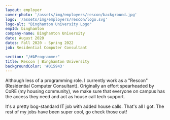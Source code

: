 ```yaml
---
layout: employer
cover-photo: '/assets/img/employers/rescon/background.jpg'
logo: '/assets/img/employers/rescon/logo.svg'
logo-alt: "Binghamton University Logo"
empId: binghamton
company-name: Binghamton University
date: August 2020
dates: Fall 2020 - Spring 2022
job: Residential Computer Consultant

section: "/#AProgrammer"
title: Rescon | Binghamton University
backgroundColor: '#015943'
---
```


Although less of a programming role. I currently work as a "Rescon" (Residential Computer Consultant). Originally an effort spearheaded by CoRE (my housing community), we make sure that everyone on campus has the access they need and act as house call tech support. 

It's a pretty bog-standard IT job with added house calls. That's all I got. The rest of my jobs have been super cool, go check those out!
